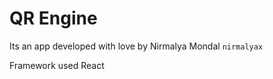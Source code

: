 # QR Engine

Its an app developed with love by Nirmalya Mondal `nirmalyax `

Framework used React 


